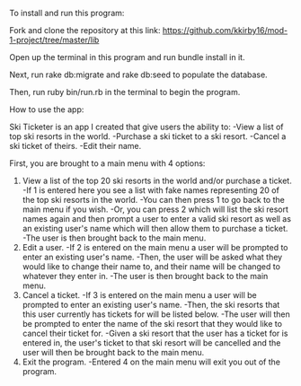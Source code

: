To install and run this program:


Fork and clone the repository at this link: https://github.com/kkirby16/mod-1-project/tree/master/lib 

Open up the terminal in this program and run bundle install in it.

Next, run rake db:migrate and rake db:seed to populate the database.

Then, run ruby bin/run.rb in the terminal to begin the program. 


How to use the app:


Ski Ticketer is an app I created that give users the ability to:
 -View a list of top ski resorts in the world.
 -Purchase a ski ticket to a ski resort.
 -Cancel a ski ticket of theirs. 
 -Edit their name. 
 
First, you are brought to a main menu with 4 options:
  1. View a list of the top 20 ski resorts in the world and/or purchase a ticket.
     -If 1 is entered here you see a list with fake names representing 20 of the top ski resorts in the world. 
     -You can then press 1 to go back to the main menu if you wish. 
     -Or, you can press 2 which will list the ski resort names again and then prompt a user to enter a valid ski resort as well as an existing user's name which will then allow them to purchase a ticket.
     -The user is then brought back to the main menu. 
  2. Edit a user. 
     -If 2 is entered on the main menu a user will be prompted to enter an existing user's name.
     -Then, the user will be asked what they would like to change their name to, and their name will be changed to whatever they enter in. 
     -The user is then brought back to the main menu. 
  3. Cancel a ticket. 
     -If 3 is entered on the main menu a user will be prompted to enter an existing user's name. 
     -Then, the ski resorts that this user currently has tickets for will be listed below.
     -The user will then be prompted to enter the name of the ski resort that they would like to cancel their ticket for. 
     -Given a ski resort that the user has a ticket for is entered in, the user's ticket to that ski resort will be cancelled and the user will then be brought back to the main menu.
  4. Exit the program. 
     -Entered 4 on the main menu will exit you out of the program.


